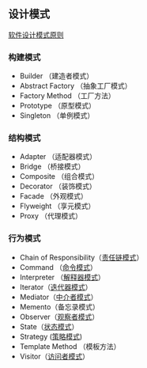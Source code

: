 ## 设计模式

[软件设计模式原则](https://damonchow.github.io/2019/01/05/principles-of-software-design-patterns/)

### 构建模式

- Builder （建造者模式）
- Abstract Factory （抽象工厂模式）
- Factory Method （工厂方法）
- Prototype （原型模式）
- Singleton （单例模式）

### 结构模式

- Adapter （适配器模式）
- Bridge （桥接模式）
- Composite （组合模式）
- Decorator （装饰模式）
- Facade （外观模式）
- Flyweight （享元模式）
- Proxy （代理模式）

### 行为模式

- Chain of Responsibility（[责任链模式](https://damonchow.github.io/2018/12/21/design-pattern-chain/)）
- Command （[命令模式](https://damonchow.github.io/2019/01/02/design-pattern-command/)）
- Interpreter （[解释器模式](https://damonchow.github.io/2019/01/10/design-pattern-interpreter)）
- Iterator（[迭代器模式](https://damonchow.github.io/2019/01/02/design-pattern-iterator/)）
- Mediator（[中介者模式](http://damonchow.github.io/2019/01/15/design-pattern-mediator)）
- Memento（备忘录模式）
- Observer（[观察者模式](http://damonchow.github.io/2019/01/24/design-pattern-observer)）
- State（[状态模式](https://damonchow.github.io/2018/12/24/design-pattern-state)）
- Strategy ([策略模式](https://damonchow.github.io/2018/12/20/design-pattern-strategy/))
- Template Method （模板方法）
- Visitor（[访问者模式](https://damonchow.github.io/2019/01/07/design-pattern-visitor/)）